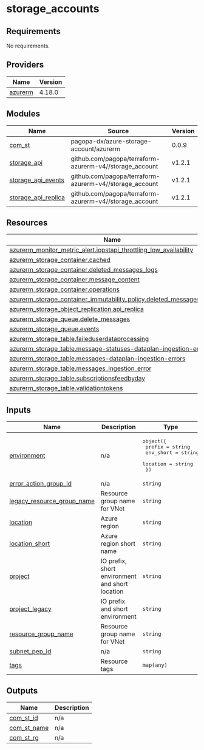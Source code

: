# storage_accounts

<!-- BEGIN_TF_DOCS -->
## Requirements

No requirements.

## Providers

| Name | Version |
|------|---------|
| <a name="provider_azurerm"></a> [azurerm](#provider\_azurerm) | 4.18.0 |

## Modules

| Name | Source | Version |
|------|--------|---------|
| <a name="module_com_st"></a> [com\_st](#module\_com\_st) | pagopa-dx/azure-storage-account/azurerm | 0.0.9 |
| <a name="module_storage_api"></a> [storage\_api](#module\_storage\_api) | github.com/pagopa/terraform-azurerm-v4//storage_account | v1.2.1 |
| <a name="module_storage_api_events"></a> [storage\_api\_events](#module\_storage\_api\_events) | github.com/pagopa/terraform-azurerm-v4//storage_account | v1.2.1 |
| <a name="module_storage_api_replica"></a> [storage\_api\_replica](#module\_storage\_api\_replica) | github.com/pagopa/terraform-azurerm-v4//storage_account | v1.2.1 |

## Resources

| Name | Type |
|------|------|
| [azurerm_monitor_metric_alert.iopstapi_throttling_low_availability](https://registry.terraform.io/providers/hashicorp/azurerm/latest/docs/resources/monitor_metric_alert) | resource |
| [azurerm_storage_container.cached](https://registry.terraform.io/providers/hashicorp/azurerm/latest/docs/resources/storage_container) | resource |
| [azurerm_storage_container.deleted_messages_logs](https://registry.terraform.io/providers/hashicorp/azurerm/latest/docs/resources/storage_container) | resource |
| [azurerm_storage_container.message_content](https://registry.terraform.io/providers/hashicorp/azurerm/latest/docs/resources/storage_container) | resource |
| [azurerm_storage_container.operations](https://registry.terraform.io/providers/hashicorp/azurerm/latest/docs/resources/storage_container) | resource |
| [azurerm_storage_container_immutability_policy.deleted_messages_logs](https://registry.terraform.io/providers/hashicorp/azurerm/latest/docs/resources/storage_container_immutability_policy) | resource |
| [azurerm_storage_object_replication.api_replica](https://registry.terraform.io/providers/hashicorp/azurerm/latest/docs/resources/storage_object_replication) | resource |
| [azurerm_storage_queue.delete_messages](https://registry.terraform.io/providers/hashicorp/azurerm/latest/docs/resources/storage_queue) | resource |
| [azurerm_storage_queue.events](https://registry.terraform.io/providers/hashicorp/azurerm/latest/docs/resources/storage_queue) | resource |
| [azurerm_storage_table.faileduserdataprocessing](https://registry.terraform.io/providers/hashicorp/azurerm/latest/docs/resources/storage_table) | resource |
| [azurerm_storage_table.message-statuses-dataplan-ingestion-errors](https://registry.terraform.io/providers/hashicorp/azurerm/latest/docs/resources/storage_table) | resource |
| [azurerm_storage_table.messages-dataplan-ingestion-errors](https://registry.terraform.io/providers/hashicorp/azurerm/latest/docs/resources/storage_table) | resource |
| [azurerm_storage_table.messages_ingestion_error](https://registry.terraform.io/providers/hashicorp/azurerm/latest/docs/resources/storage_table) | resource |
| [azurerm_storage_table.subscriptionsfeedbyday](https://registry.terraform.io/providers/hashicorp/azurerm/latest/docs/resources/storage_table) | resource |
| [azurerm_storage_table.validationtokens](https://registry.terraform.io/providers/hashicorp/azurerm/latest/docs/resources/storage_table) | resource |

## Inputs

| Name | Description | Type | Default | Required |
|------|-------------|------|---------|:--------:|
| <a name="input_environment"></a> [environment](#input\_environment) | n/a | <pre>object({<br/>    prefix    = string<br/>    env_short = string<br/>    location  = string<br/>  })</pre> | n/a | yes |
| <a name="input_error_action_group_id"></a> [error\_action\_group\_id](#input\_error\_action\_group\_id) | n/a | `string` | n/a | yes |
| <a name="input_legacy_resource_group_name"></a> [legacy\_resource\_group\_name](#input\_legacy\_resource\_group\_name) | Resource group name for VNet | `string` | n/a | yes |
| <a name="input_location"></a> [location](#input\_location) | Azure region | `string` | n/a | yes |
| <a name="input_location_short"></a> [location\_short](#input\_location\_short) | Azure region short name | `string` | n/a | yes |
| <a name="input_project"></a> [project](#input\_project) | IO prefix, short environment and short location | `string` | n/a | yes |
| <a name="input_project_legacy"></a> [project\_legacy](#input\_project\_legacy) | IO prefix and short environment | `string` | n/a | yes |
| <a name="input_resource_group_name"></a> [resource\_group\_name](#input\_resource\_group\_name) | Resource group name for VNet | `string` | n/a | yes |
| <a name="input_subnet_pep_id"></a> [subnet\_pep\_id](#input\_subnet\_pep\_id) | n/a | `string` | n/a | yes |
| <a name="input_tags"></a> [tags](#input\_tags) | Resource tags | `map(any)` | n/a | yes |

## Outputs

| Name | Description |
|------|-------------|
| <a name="output_com_st_id"></a> [com\_st\_id](#output\_com\_st\_id) | n/a |
| <a name="output_com_st_name"></a> [com\_st\_name](#output\_com\_st\_name) | n/a |
| <a name="output_com_st_rg"></a> [com\_st\_rg](#output\_com\_st\_rg) | n/a |
<!-- END_TF_DOCS -->

